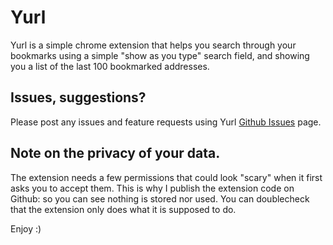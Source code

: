 # Yurl
Yurl is a simple chrome extension that helps you search through your bookmarks using a simple "show as you type" search field, and showing you a list of the last 100 bookmarked addresses.

## Issues, suggestions?
Please post any issues and feature requests using Yurl [Github Issues](https://github.com/pixeline/Yurl/issues) page.

## Note on the privacy of your data.
The extension needs a few permissions that could look "scary" when it first asks you to accept them. This is why I publish the extension code on Github: so you can see nothing is stored nor used. 
You can doublecheck that the extension only does what it is supposed to do.

Enjoy :)
